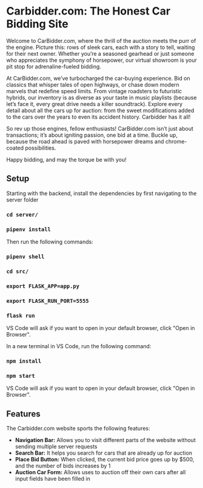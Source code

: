# Carbidder.com: The Honest Car Bidding Site
Welcome to CarBidder.com, where the thrill of the auction meets the purr of the engine. Picture this: rows of sleek cars, each with a story to tell, waiting for their next owner. Whether you’re a seasoned gearhead or just someone who appreciates the symphony of horsepower, our virtual showroom is your pit stop for adrenaline-fueled bidding.

At CarBidder.com, we’ve turbocharged the car-buying experience. Bid on classics that whisper tales of open highways, or chase down modern marvels that redefine speed limits. From vintage roadsters to futuristic hybrids, our inventory is as diverse as your taste in music playlists (because let’s face it, every great drive needs a killer soundtrack). Explore every detail about all the cars up for auction: from the sweet modifications added to the cars over the years to even its accident history. Carbidder has it all!

So rev up those engines, fellow enthusiasts! CarBidder.com isn’t just about transactions; it’s about igniting passion, one bid at a time. Buckle up, because the road ahead is paved with horsepower dreams and chrome-coated possibilities.

Happy bidding, and may the torque be with you!

## Setup
Starting with the backend, install the dependencies by first navigating to the server folder
### `cd server/`
### `pipenv install`
Then run the following commands:
### `pipenv shell`
### `cd src/`
### `export FLASK_APP=app.py`
### `export FLASK_RUN_PORT=5555`
### `flask run`
VS Code will ask if you want to open in your default browser, click "Open in Browser".

In a new terminal in VS Code, run the following command:
### `npm install`
### `npm start`
VS Code will ask if you want to open in your default browser, click "Open in Browser".

## Features
The Carbidder.com website sports the following features:
- **Navigation Bar:** Allows you to visit different parts of the website without sending multiple server requests
- **Search Bar:** It helps you search for cars that are already up for auction
- **Place Bid Button:** When clicked, the current bid price goes up by $500, and the number of bids increases by 1
- **Auction Car Form:** Allows uses to auction off their own cars after all input fields have been filled in